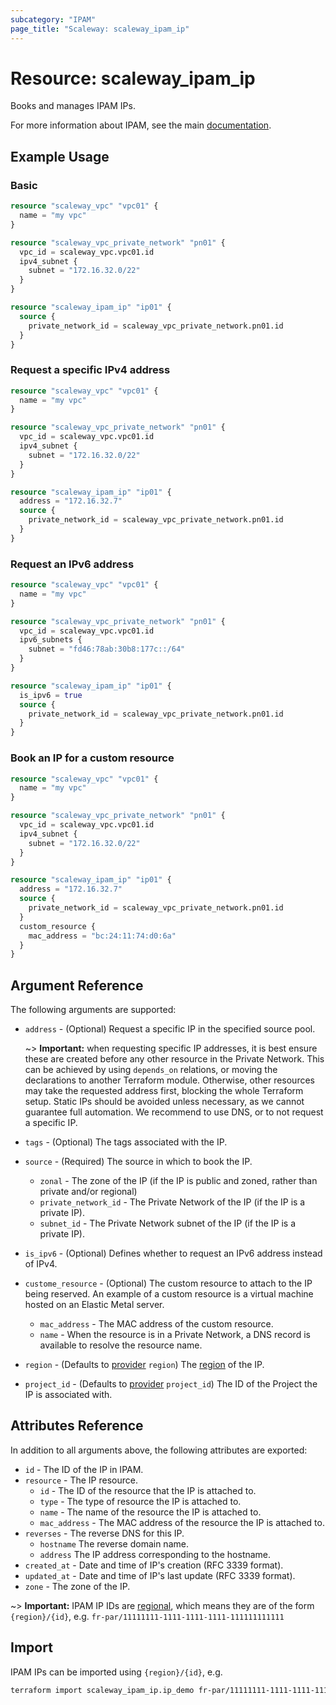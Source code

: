 ```yaml
---
subcategory: "IPAM"
page_title: "Scaleway: scaleway_ipam_ip"
---
```


# Resource: scaleway_ipam_ip

Books and manages IPAM IPs.

For more information about IPAM, see the main [documentation](https://www.scaleway.com/en/docs/vpc/concepts/#ipam).

## Example Usage

### Basic

```terraform
resource "scaleway_vpc" "vpc01" {
  name = "my vpc"
}

resource "scaleway_vpc_private_network" "pn01" {
  vpc_id = scaleway_vpc.vpc01.id
  ipv4_subnet {
    subnet = "172.16.32.0/22"
  }
}

resource "scaleway_ipam_ip" "ip01" {
  source {
    private_network_id = scaleway_vpc_private_network.pn01.id
  }
}
```

### Request a specific IPv4 address

```terraform
resource "scaleway_vpc" "vpc01" {
  name = "my vpc"
}

resource "scaleway_vpc_private_network" "pn01" {
  vpc_id = scaleway_vpc.vpc01.id
  ipv4_subnet {
    subnet = "172.16.32.0/22"
  }
}

resource "scaleway_ipam_ip" "ip01" {
  address = "172.16.32.7"
  source {
    private_network_id = scaleway_vpc_private_network.pn01.id
  }
}
```

### Request an IPv6 address

```terraform
resource "scaleway_vpc" "vpc01" {
  name = "my vpc"
}

resource "scaleway_vpc_private_network" "pn01" {
  vpc_id = scaleway_vpc.vpc01.id
  ipv6_subnets {
    subnet = "fd46:78ab:30b8:177c::/64"
  }
}

resource "scaleway_ipam_ip" "ip01" {
  is_ipv6 = true
  source {
    private_network_id = scaleway_vpc_private_network.pn01.id
  }
}
```

### Book an IP for a custom resource

```terraform
resource "scaleway_vpc" "vpc01" {
  name = "my vpc"
}

resource "scaleway_vpc_private_network" "pn01" {
  vpc_id = scaleway_vpc.vpc01.id
  ipv4_subnet {
    subnet = "172.16.32.0/22"
  }
}

resource "scaleway_ipam_ip" "ip01" {
  address = "172.16.32.7"
  source {
    private_network_id = scaleway_vpc_private_network.pn01.id
  }
  custom_resource {
    mac_address = "bc:24:11:74:d0:6a"
  }
}
```

## Argument Reference

The following arguments are supported:

- `address` - (Optional) Request a specific IP in the specified source pool.

  ~> **Important:** when requesting specific IP addresses, it is best ensure these are created before any other resource in the Private Network. This can be achieved by using `depends_on` relations, or moving the declarations to another Terraform module. Otherwise, other resources may take the requested address first, blocking the whole Terraform setup. Static IPs should be avoided unless necessary, as we cannot guarantee full automation. We recommend to use DNS, or to not request a specific IP.

- `tags` - (Optional) The tags associated with the IP.
- `source` - (Required) The source in which to book the IP.
    - `zonal` - The zone of the IP (if the IP is public and zoned, rather than private and/or regional)
    - `private_network_id` - The Private Network of the IP (if the IP is a private IP).
    - `subnet_id` - The Private Network subnet of the IP (if the IP is a private IP).
- `is_ipv6` - (Optional) Defines whether to request an IPv6 address instead of IPv4.
- `custome_resource` - (Optional) The custom resource to attach to the IP being reserved. An example of a custom resource is a virtual machine hosted on an Elastic Metal server.
    - `mac_address` - The MAC address of the custom resource.
    - `name` - When the resource is in a Private Network, a DNS record is available to resolve the resource name.
- `region` - (Defaults to [provider](../index.md#region) `region`) The [region](../guides/regions_and_zones.md#regions) of the IP.
- `project_id` - (Defaults to [provider](../index.md#project_id) `project_id`) The ID of the Project the IP is associated with.

## Attributes Reference

In addition to all arguments above, the following attributes are exported:

- `id` - The ID of the IP in IPAM.
- `resource` - The IP resource.
    - `id` - The ID of the resource that the IP is attached to.
    - `type` - The type of resource the IP is attached to.
    - `name` - The name of the resource the IP is attached to.
    - `mac_address` - The MAC address of the resource the IP is attached to.
- `reverses` - The reverse DNS for this IP.
    - `hostname` The reverse domain name.
    - `address` The IP address corresponding to the hostname.
- `created_at` - Date and time of IP's creation (RFC 3339 format).
- `updated_at` - Date and time of IP's last update (RFC 3339 format).
- `zone` - The zone of the IP.

~> **Important:** IPAM IP IDs are [regional](../guides/regions_and_zones.md#resource-ids), which means they are of the form `{region}/{id}`, e.g. `fr-par/11111111-1111-1111-1111-111111111111`

## Import

IPAM IPs can be imported using `{region}/{id}`, e.g.

```bash
terraform import scaleway_ipam_ip.ip_demo fr-par/11111111-1111-1111-1111-111111111111
```
